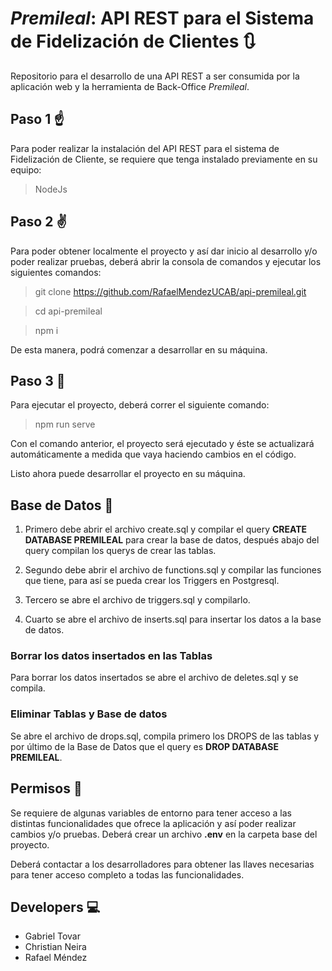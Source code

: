 # ***Premileal***: API REST para el Sistema de Fidelización de Clientes :arrows_clockwise:

Repositorio para el desarrollo de una API REST a ser consumida por la aplicación web y la herramienta de Back-Office *Premileal*.

## Paso 1 :point_up:

Para poder realizar la instalación del API REST para el sistema de Fidelización de Cliente, se requiere que tenga instalado previamente en su equipo:

> NodeJs

## Paso 2 :v:

Para poder obtener localmente el proyecto y así dar inicio al desarrollo y/o poder realizar pruebas, deberá abrir la consola de comandos y ejecutar los siguientes comandos:
    
> git clone https://github.com/RafaelMendezUCAB/api-premileal.git

> cd api-premileal

> npm i

De esta manera, podrá comenzar a desarrollar en su máquina.

## Paso 3 :runner:

Para ejecutar el proyecto, deberá correr el siguiente comando: 

> npm run serve

Con el comando anterior, el proyecto será ejecutado y éste se actualizará automáticamente a medida que vaya haciendo cambios en el código.

Listo ahora puede desarrollar el proyecto en su máquina.

## Base de Datos :floppy_disk:

1. Primero debe abrir el archivo create.sql y compilar el query **CREATE DATABASE PREMILEAL** para crear la base de datos, después abajo del query compilan los querys de crear las tablas.

2. Segundo debe abrir el archivo de functions.sql y compilar las funciones que tiene, para así se pueda crear los Triggers en Postgresql.

3. Tercero se abre el archivo de triggers.sql y compilarlo.

4. Cuarto se abre el archivo de inserts.sql para insertar los datos a la base de datos.

### Borrar los datos insertados en las Tablas 

Para borrar los datos insertados se abre el archivo de deletes.sql y se compila.

### Eliminar Tablas y Base de datos

Se abre el archivo de drops.sql, compila primero los DROPS de las tablas y por último de la Base de Datos que el query es **DROP DATABASE PREMILEAL**.

## Permisos :closed_lock_with_key:

Se requiere de algunas variables de entorno para tener acceso a las distintas funcionalidades que ofrece la aplicación y así poder realizar cambios y/o pruebas. Deberá crear un archivo **.env** en la carpeta base del proyecto. 

Deberá contactar a los desarrolladores para obtener las llaves necesarias para tener acceso completo a todas las funcionalidades.

## Developers :computer:

- Gabriel Tovar 
- Christian Neira
- Rafael Méndez
